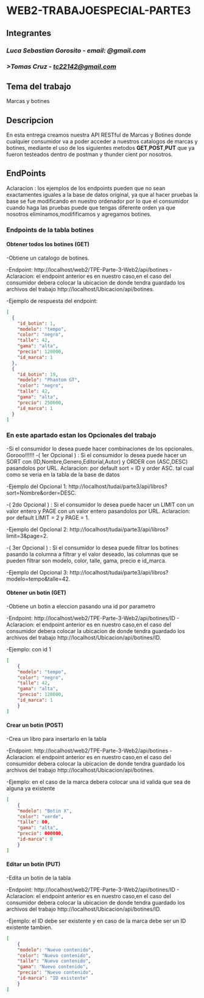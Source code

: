 # WEB2-TRABAJOESPECIAL-PARTE3

## Integrantes

### *Luca Sebastian Gorosito - email: @gmail.com*

### *>Tomas Cruz - tc22142@gmail.com*

## Tema del trabajo

Marcas y botines

## Descripcion

En esta entrega creamos nuestra API RESTful de Marcas y Botines donde cualquier consumidor va a poder acceder a nuestros catalogos de marcas y botines, mediante el uso de los siguientes metodos **GET**,**POST**,**PUT** que ya fueron testeados dentro de postman y thunder cient por nosotros.

## EndPoints

Aclaracion : los ejemplos de los endpoints pueden que no sean exactamentes iguales a la base de datos original, ya que al hacer pruebas la base se fue modificando en nuestro ordenador por lo que el consumidor cuando haga las pruebas puede que tengas diferente orden ya que nosotros eliminamos,modifificamos y agregamos botines.

### Endpoints de la tabla botines

#### Obtener todos los botines (GET)

-Obtiene un catalogo de botines.

-Endpoint: http://localhost/web2/TPE-Parte-3-Web2/api/botines - Aclaracion: el endpoint anterior es en nuestro caso,en el caso del consumidor debera colocar la ubicacion de donde tendra guardado los archivos del trabajo http://localhost/Ubicacion/api/botines.

-Ejemplo de respuesta del endpoint:

```json
[
  {
    "id_botin": 1,
    "modelo": "tempo",
    "color": "negro",
    "talle": 42,
    "gama": "alta",
    "precio": 120000,
    "id_marca": 1
  },
  {
    "id_botin": 19,
    "modelo": "Phantom GT",
    "color": "negro",
    "talle": 42,
    "gama": "alta",
    "precio": 250000,
    "id_marca": 1
  }
]
```
### En este apartado estan los Opcionales del trabajo

-Si el consumidor lo desea puede hacer combinaciones de los opcionales.
Gorooo!!!!!!
-( 1er Opcional ) : Si el consumidor lo desea puede hacer un SORT con (ID,Nombre,Genero,Editorial,Autor) y ORDER con (ASC,DESC) pasandolos por URL.
    Aclaracion: por default sort = ID y order ASC. tal cual como se veria en la tabla de la base de datos

-Ejemplo del Opcional 1: http://localhost/tudai/parte3/api/libros?sort=Nombre&order=DESC. 

-( 2do Opcional ) : Si el consumidor lo desea puede hacer un LIMIT con un valor entero y PAGE con un valor entero pasandolos por URL.
    Aclaracion: por default LIMIT = 2 y PAGE = 1.

-Ejemplo del Opcional 2: http://localhost/tudai/parte3/api/libros?limit=3&page=2. 

-( 3er Opcional ) : Si el consumidor lo desea puede filtrar los botines pasando la columna a filtrar y el valor deseado, las columnas que se pueden filtrar son modelo, color, talle, gama, precio e id_marca.

-Ejemplo del Opcional 3:
http://localhost/tudai/parte3/api/libros?modelo=tempo&talle=42.


#### Obtener un botin (GET)

-Obtiene un botin a eleccion pasando una id por parametro

-Endpoint: http://localhost/web2/TPE-Parte-3-Web2/api/botines/ID - Aclaracion: el endpoint anterior es en nuestro caso,en el caso del consumidor debera colocar la ubicacion de donde tendra guardado los archivos del trabajo http://localhost/Ubicacion/api/botines/ID.

-Ejemplo: con id 1

```json
[
    {
    "modelo": "tempo",
    "color": "negro",
    "talle": 42,
    "gama": "alta",
    "precio": 120000,
    "id_marca": 1
    }
]
```

#### Crear un botin (POST)

-Crea un libro para insertarlo en la tabla

-Endpoint: http://localhost/web2/TPE-Parte-3-Web2/api/botines - Aclaracion: el endpoint anterior es en nuestro caso,en el caso del consumidor debera colocar la ubicacion de donde tendra guardado los archivos del trabajo http://localhost/Ubicacion/api/botines.

-Ejemplo: en el caso de la marca debera colocar una id valida que sea de alguna  ya existente

```json
[
    {
    "modelo": "Botin X",
    "color": "verde",
    "talle": 00,
    "gama": "alta",
    "precio": 000000,
    "id-marca": 0
    }
]
```


#### Editar un botin (PUT)

-Edita un botin de la tabla

-Endpoint: http://localhost/web2/TPE-Parte-3-Web2/api/botines/ID - Aclaracion: el endpoint anterior es en nuestro caso,en el caso del consumidor debera colocar la ubicacion de donde tendra guardado los archivos del trabajo http://localhost/Ubicacion/api/botines/ID.

-Ejemplo: el ID debe ser existente y en caso de la marca debe ser un ID existente tambien.

```json
[
    {
    "modelo": "Nuevo contenido",
    "color": "Nuevo contenido",
    "talle": "Nuevo contenido",
    "gama": "Nuevo contenido",
    "precio": "Nuevo contenido",
    "id-marca": "ID existente"
    }
]
```
